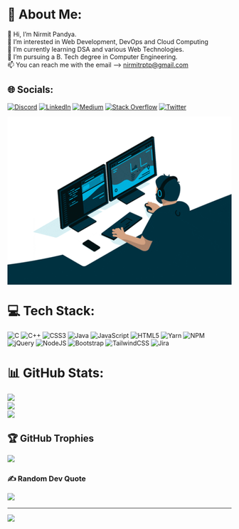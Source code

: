 # 💫 About Me:
👋 Hi, I’m Nirmit Pandya.<br>👀 I’m interested in Web Development, DevOps and Cloud Computing <br>🌱 I’m currently learning DSA and various Web Technologies.<br>💞️ I’m pursuing a B. Tech degree in Computer Engineering.<br>📫 You can reach me with the email --> nirmitrptp@gmail.com


## 🌐 Socials:
[![Discord](https://img.shields.io/badge/Discord-%237289DA.svg?logo=discord&logoColor=white)](htttps://discord.gg/#7254) [![LinkedIn](https://img.shields.io/badge/LinkedIn-%230077B5.svg?logo=linkedin&logoColor=white)](https://linkedin.com/in/nirmit-pandya-b0a441232) [![Medium](https://img.shields.io/badge/Medium-12100E?logo=medium&logoColor=white)](https://medium.com/@nirmitrptp) [![Stack Overflow](https://img.shields.io/badge/-Stackoverflow-FE7A16?logo=stack-overflow&logoColor=white)](https://stackoverflow.com/users/19803406) [![Twitter](https://img.shields.io/badge/Twitter-%231DA1F2.svg?logo=Twitter&logoColor=white)](https://twitter.com/Genius_Nirmit) 

<img align="center" width="600" src="mygif.gif">

# 💻 Tech Stack:
![C](https://img.shields.io/badge/c-%2300599C.svg?style=plastic&logo=c&logoColor=white) ![C++](https://img.shields.io/badge/c++-%2300599C.svg?style=plastic&logo=c%2B%2B&logoColor=white) ![CSS3](https://img.shields.io/badge/css3-%231572B6.svg?style=plastic&logo=css3&logoColor=white) ![Java](https://img.shields.io/badge/java-%23ED8B00.svg?style=plastic&logo=java&logoColor=white) ![JavaScript](https://img.shields.io/badge/javascript-%23323330.svg?style=plastic&logo=javascript&logoColor=%23F7DF1E) ![HTML5](https://img.shields.io/badge/html5-%23E34F26.svg?style=plastic&logo=html5&logoColor=white) ![Yarn](https://img.shields.io/badge/yarn-%232C8EBB.svg?style=plastic&logo=yarn&logoColor=white) ![NPM](https://img.shields.io/badge/NPM-%23000000.svg?style=plastic&logo=npm&logoColor=white) ![jQuery](https://img.shields.io/badge/jquery-%230769AD.svg?style=plastic&logo=jquery&logoColor=white) ![NodeJS](https://img.shields.io/badge/node.js-6DA55F?style=plastic&logo=node.js&logoColor=white) ![Bootstrap](https://img.shields.io/badge/bootstrap-%23563D7C.svg?style=plastic&logo=bootstrap&logoColor=white) ![TailwindCSS](https://img.shields.io/badge/tailwindcss-%2338B2AC.svg?style=plastic&logo=tailwind-css&logoColor=white) ![Jira](https://img.shields.io/badge/jira-%230A0FFF.svg?style=plastic&logo=jira&logoColor=white)
# 📊 GitHub Stats:
![](https://github-readme-stats.vercel.app/api?username=GeniusNirmit&theme=blueberry&hide_border=false&include_all_commits=false&count_private=true)<br/>
![](https://github-readme-streak-stats.herokuapp.com/?user=GeniusNirmit&theme=blueberry&hide_border=false)<br/>
![](https://github-readme-stats.vercel.app/api/top-langs/?username=GeniusNirmit&theme=blueberry&hide_border=false&include_all_commits=false&count_private=true&layout=compact)

## 🏆 GitHub Trophies
![](https://github-profile-trophy.vercel.app/?username=GeniusNirmit&theme=oldie&no-frame=false&no-bg=false&margin-w=4)

### ✍️ Random Dev Quote
![](https://quotes-github-readme.vercel.app/api?type=horizontal&theme=radical)

---
[![](https://visitcount.itsvg.in/api?id=GeniusNirmit&icon=2&color=9)](https://visitcount.itsvg.in)
